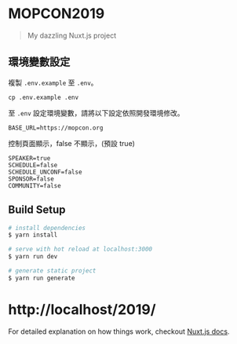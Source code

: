 # MOPCON2019

> My dazzling Nuxt.js project

## 環境變數設定

複製 `.env.example` 至 `.env`。

```
cp .env.example .env
```

至 `.env` 設定環境變數，請將以下設定依照開發環境修改。

```dotenv
BASE_URL=https://mopcon.org
```

控制頁面顯示，false 不顯示，(預設 true)

```dotenv
SPEAKER=true
SCHEDULE=false
SCHEDULE_UNCONF=false
SPONSOR=false
COMMUNITY=false
```

## Build Setup

```bash
# install dependencies
$ yarn install

# serve with hot reload at localhost:3000
$ yarn run dev

# generate static project
$ yarn run generate
```

# http://localhost/2019/

For detailed explanation on how things work, checkout [Nuxt.js docs](https://nuxtjs.org).
